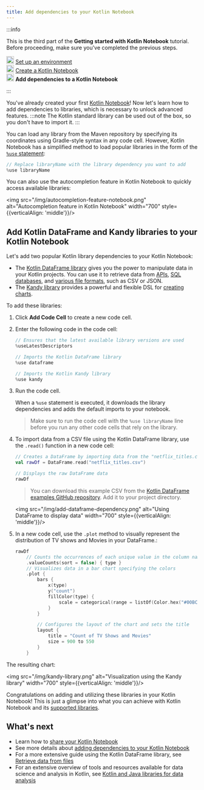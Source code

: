 ```yaml
---
title: Add dependencies to your Kotlin Notebook
---
```



:::info
<p>
   This is the third part of the <strong>Getting started with Kotlin Notebook</strong> tutorial. Before proceeding, make sure you've completed the previous steps.
</p>
<p>
   <img src="icon-1-done.svg" width="20" alt="First step"/> <a href="kotlin-notebook-set-up-env.md">Set up an environment</a><br/>
      <img src="icon-2-done.svg" width="20" alt="Second step"/> <a href="kotlin-notebook-create.md">Create a Kotlin Notebook</a><br/>
      <img src="icon-3.svg" width="20" alt="Third step"/> <strong>Add dependencies to a Kotlin Notebook</strong><br/>
</p>

:::

You've already created your first [Kotlin Notebook](kotlin-notebook-overview.md)! Now let's learn how to add dependencies to libraries, which
is necessary to unlock advanced features.
:::note
The Kotlin standard library can be used out of the box, so you don't have to import it.
:::

You can load any library from the Maven repository by specifying its coordinates using Gradle-style
syntax in any code cell. 
However, Kotlin Notebook has a simplified method to load popular libraries in the form of the [`%use` statement](https://www.jetbrains.com/help/idea/kotlin-notebook.html#import-libraries):

```kotlin
// Replace libraryName with the library dependency you want to add
%use libraryName
```

You can also use the autocompletion feature in Kotlin Notebook to quickly access available libraries:

<img src="/img/autocompletion-feature-notebook.png" alt="Autocompletion feature in Kotlin Notebook" width="700" style={{verticalAlign: 'middle'}}/>

## Add Kotlin DataFrame and Kandy libraries to your Kotlin Notebook

Let's add two popular Kotlin library dependencies to your Kotlin Notebook:
* The [Kotlin DataFrame library](https://kotlin.github.io/dataframe/gettingstarted.html) gives you the power to manipulate data in your Kotlin projects. 
You can use it to retrieve data from [APIs](data-analysis-work-with-api.md), [SQL databases](data-analysis-connect-to-db.md), and [various file formats](data-analysis-work-with-data-sources.md), such as CSV or JSON.
* The [Kandy library](https://kotlin.github.io/kandy/welcome.html) provides a powerful and flexible DSL for [creating charts](data-analysis-visualization.md).

To add these libraries:

1. Click **Add Code Cell** to create a new code cell.
2. Enter the following code in the code cell:

    ```kotlin
    // Ensures that the latest available library versions are used
    %useLatestDescriptors
    
    // Imports the Kotlin DataFrame library
    %use dataframe
    
    // Imports the Kotlin Kandy library
    %use kandy
    ```

3. Run the code cell.

    When a `%use` statement is executed, it downloads the library dependencies and adds the default imports to your notebook.

    > Make sure to run the code cell with the `%use libraryName` line before you run any other code cells that rely on the 
    > library.
    >
    

4. To import data from a CSV file using the Kotlin DataFrame library, use the `.read()` function in a new code cell:

    ```kotlin
    // Creates a DataFrame by importing data from the "netflix_titles.csv" file.
    val rawDf = DataFrame.read("netflix_titles.csv")
    
    // Displays the raw DataFrame data
    rawDf
    ```

    > You can download this example CSV from the [Kotlin DataFrame examples GitHub repository](https://github.com/Kotlin/dataframe/blob/master/examples/notebooks/netflix/netflix_titles.csv).
    > Add it to your project directory.
    > 
    

    <img src="/img/add-dataframe-dependency.png" alt="Using DataFrame to display data" width="700" style={{verticalAlign: 'middle'}}/>

5. In a new code cell, use the `.plot` method to visually represent the distribution of TV shows and Movies in your DataFrame.:

    ```kotlin
    rawDf
        // Counts the occurrences of each unique value in the column named "type"
        .valueCounts(sort = false) { type }
        // Visualizes data in a bar chart specifying the colors
        .plot {
            bars {
                x(type)
                y("count")
                fillColor(type) {
                    scale = categorical(range = listOf(Color.hex("#00BCD4"), Color.hex("#009688")))
                }
            }
    
            // Configures the layout of the chart and sets the title
            layout {
                title = "Count of TV Shows and Movies"
                size = 900 to 550
            }
        }
    ```

The resulting chart:

<img src="/img/kandy-library.png" alt="Visualization using the Kandy library" width="700" style={{verticalAlign: 'middle'}}/>

Congratulations on adding and utilizing these libraries in your Kotlin Notebook!
This is just a glimpse into what you can achieve with Kotlin Notebook and its [supported libraries](data-analysis-libraries.md).

## What's next

* Learn how to [share your Kotlin Notebook](kotlin-notebook-share.md)
* See more details about [adding dependencies to your Kotlin Notebook](https://www.jetbrains.com/help/idea/kotlin-notebook.html#add-dependencies)
* For a more extensive guide using the Kotlin DataFrame library, see [Retrieve data from files](data-analysis-work-with-data-sources.md)
* For an extensive overview of tools and resources available for data science and analysis in Kotlin, see [Kotlin and Java libraries for data analysis](data-analysis-libraries.md)
